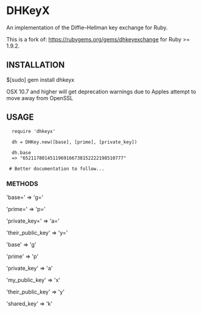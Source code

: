 
# DHKeyX

An implementation of the Diffie–Hellman key exchange for Ruby.

This is a fork of: https://rubygems.org/gems/dhkeyexchange for Ruby >= 1.9.2.

## INSTALLATION

  $[sudo] gem install dhkeyx

  OSX 10.7 and higher will get deprecation warnings due to Apples attempt to move away from OpenSSL

## USAGE

```
  require 'dhkeyx'

  dh = DHKey.new([base], [prime], [private_key])

  dh.base
  => "6521178014511969166738152222198510777"

 # Better documentation to follow...

```

### METHODS 
  'base=' => 'g='
  
  'prime=' => 'p='
  
  'private_key=' => 'a='
  
  'their_public_key' => 'y='


  'base' => 'g'
  
  'prime' => 'p'
  
  'private_key' => 'a'
  
  'my_public_key' => 'x'
  
  'their_public_key' => 'y'
  
  'shared_key' => 'k' 

